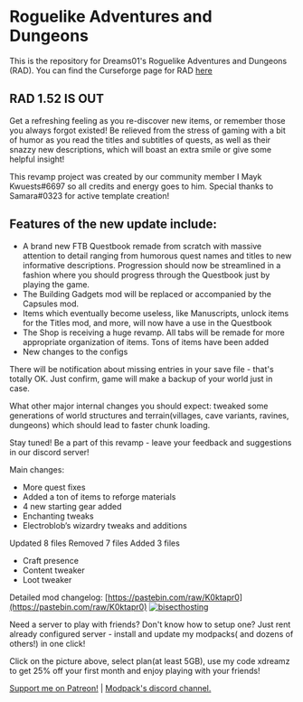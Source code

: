 # Roguelike Adventures and Dungeons

This is the repository for Dreams01's Roguelike Adventures and Dungeons (RAD). You can find the Curseforge page for RAD [here](https://www.curseforge.com/minecraft/modpacks/roguelike-adventures-and-dungeons)
## RAD 1.52 IS OUT

Get a refreshing feeling as you re-discover new items, or remember those you always forgot existed!
Be relieved from the stress of gaming with a bit of humor as you read the titles and subtitles of quests, as well as their snazzy new descriptions, which will boast an extra smile or give some helpful insight!

This revamp project was created by our community member I Mayk Kwuests#6697 so all credits and energy goes to him.
Special thanks to Samara#0323 for active template creation!

## Features of the new update include:

* A brand new FTB Questbook remade from scratch with massive attention to detail ranging from humorous quest names and titles to new informative descriptions. Progression should now be streamlined in a fashion where you should progress through the Questbook just by playing the game. 
* The Building Gadgets mod will be replaced or accompanied by the Capsules mod.
* Items which eventually become useless, like Manuscripts, unlock items for the Titles mod, and more, will now have a use in the Questbook
* The Shop is receiving a huge revamp. All tabs will be remade for more appropriate organization of items. Tons of items have been added
* New changes to the configs

 

There will be notification about missing entries in your save file - that's totally OK.
Just confirm, game will make a backup of your world just in case.

 

What other major internal changes you should expect: tweaked some generations of world structures and terrain(villages, cave variants, ravines, dungeons) which should lead to faster chunk loading.




Stay tuned! Be a part of this revamp - leave your feedback and suggestions in our discord server!

Main changes:
* More quest fixes
* Added a ton of items to reforge materials
* 4 new starting gear added
* Enchanting tweaks
* Electroblob’s wizardry tweaks and additions



Updated 8 files
Removed 7 files
Added 3 files
* Craft presence
* Content tweaker
* Loot tweaker

Detailed mod changelog: [https://pastebin.com/raw/K0ktapr0](https://pastebin.com/raw/K0ktapr0)
[![bisecthosting](https://i.imgur.com/Og8jfwS.png)](https://bisecthosting.com/xdreamz)

Need a server to play with friends? Don't know how to setup one? Just rent already configured server - install and update my modpacks( and dozens of others!) in one click!

  Click on the picture above, select plan(at least 5GB), use my code xdreamz to get 25% off your first month and enjoy playing with your friends!

 [Support me on Patreon!](https://www.patreon.com/Dreams01) | [Modpack's discord channel.](https://discord.com/invite/r8CP8wrYsH) 
